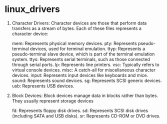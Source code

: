# linux_drivers
1. Character Drivers:
Character devices are those that perform data transfers as a stream of bytes. Each of these files represents a character device:

    mem: Represents physical memory devices.
    pty: Represents pseudo-terminal devices, used for terminal emulation.
    ttyp: Represents a pseudo-terminal slave device, which is part of the terminal emulation system.
    ttys: Represents serial terminals, such as those connected through serial ports.
    lp: Represents line printers.
    vsc: Typically refers to virtual console devices.
    misc: A catch-all for miscellaneous character devices.
    input: Represents input devices like keyboards and mice.
    sound: Represents sound devices.
    sg: Represents SCSI generic devices.
    usb: Represents USB devices.

2. Block Devices:
Block devices manage data in blocks rather than bytes. They usually represent storage devices

    fd: Represents floppy disk drives.
    sd: Represents SCSI disk drives (including SATA and USB disks).
    sr: Represents CD-ROM or DVD drives.
